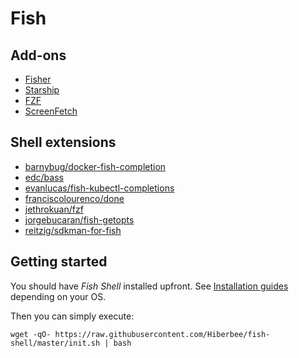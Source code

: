 # Fish

## Add-ons

- [Fisher](https://github.com/jorgebucaran/fisher)
- [Starship](https://github.com/starship/starship)
- [FZF](https://github.com/junegunn/fzf)
- [ScreenFetch](https://github.com/KittyKatt/screenFetch)

## Shell extensions

- [barnybug/docker-fish-completion](https://github.com/barnybug/docker-fish-completion)
- [edc/bass](https://github.com/edc/bass)
- [evanlucas/fish-kubectl-completions](https://github.com/evanlucas/fish-kubectl-completions)
- [franciscolourenco/done](https://github.com/franciscolourenco/done)
- [jethrokuan/fzf](https://github.com/jethrokuan/fzf)
- [jorgebucaran/fish-getopts](https://github.com/jorgebucaran/fish-getopts)
- [reitzig/sdkman-for-fish](https://github.com/reitzig/sdkman-for-fish)

## Getting started

You should have *Fish Shell* installed upfront. See [Installation guides](https://fishshell.com/) depending on your OS.

Then you can simply execute:

```
wget -qO- https://raw.githubusercontent.com/Hiberbee/fish-shell/master/init.sh | bash
```
